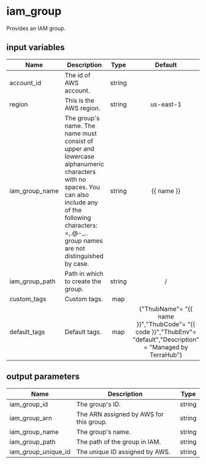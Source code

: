 # iam_group

Provides an IAM group.

## input variables

| Name | Description | Type | Default | Required |
|------|-------------|:----:|:-----:|:-----:|
|account_id|The id of AWS account.|string||Yes|
|region|This is the AWS region.|string|us-east-1|Yes|
|iam_group_name|The group's name. The name must consist of upper and lowercase alphanumeric characters with no spaces. You can also include any of the following characters: =,.@-_.. group names are not distinguished by case.|string|{{ name }}|No|
|iam_group_path|Path in which to create the group.|string|/|No|
|custom_tags|Custom tags.|map||No|
|default_tags|Default tags.|map|{"ThubName"= "{{ name }}","ThubCode"= "{{ code }}","ThubEnv"= "default","Description" = "Managed by TerraHub"}|No|

## output parameters

| Name | Description | Type |
|------|-------------|:----:|
|iam_group_id|The group's ID.|string|
|iam_group_arn|The ARN assigned by AWS for this group.|string|
|iam_group_name|The group's name.|string|
|iam_group_path|The path of the group in IAM.|string|
|iam_group_unique_id|The unique ID assigned by AWS.|string|
